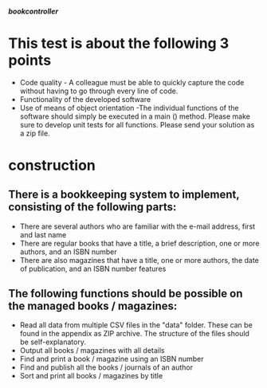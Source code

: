 ##### bookcontroller

# This test is about the following 3 points

- Code quality - A colleague must be able to quickly capture the code without having to go through every line of code.
- Functionality of the developed software
- Use of means of object orientation
-The individual functions of the software should simply be executed in a main () method. Please make sure to develop unit tests for all functions.
Please send your solution as a zip file.

# construction

## There is a bookkeeping system to implement, consisting of the following parts:
- There are several authors who are familiar with the e-mail address, first and last name
- There are regular books that have a title, a brief description, one or more authors, and an ISBN number
- There are also magazines that have a title, one or more authors, the date of publication, and an ISBN number
features
## The following functions should be possible on the managed books / magazines:
- Read all data from multiple CSV files in the "data" folder. These can be found in the appendix as ZIP archive. The structure of the files should be self-explanatory.
- Output all books / magazines with all details
- Find and print a book / magazine using an ISBN number
- Find and publish all the books / journals of an author
- Sort and print all books / magazines by title
